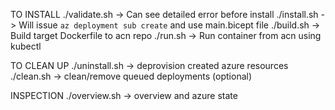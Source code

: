 TO INSTALL
    ./validate.sh       ->  Can see detailed error before install
    ./install.sh        ->  Will issue `az deployment sub create` and use main.bicept file
    ./build.sh          ->  Build target Dockerfile to acn repo
    ./run.sh            ->  Run container from acn using kubectl

TO CLEAN UP
    ./uninstall.sh      -> deprovision created azure resources
    ./clean.sh          -> clean/remove queued deployments (optional)

INSPECTION
    ./overview.sh       -> overview and azure state
